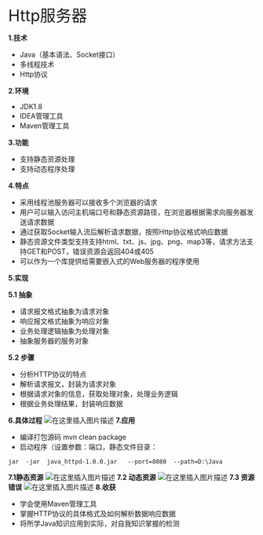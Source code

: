 <font  size=6>Http服务器</font>

**1.技术**

 - Java（基本语法、Socket接口）
 - 多线程技术
 - Http协议

**2.环境**

 - JDK1.8
 - IDEA管理工具
 - Maven管理工具
 
**3.功能**
 
 - 支持静态资源处理
 - 支持动态程序处理
 
 **4.特点**
 
 - 采用线程池服务器可以接收多个浏览器的请求
 - 用户可以输入访问主机端口号和静态资源路径，在浏览器根据需求向服务器发送请求数据
 - 通过获取Socket输入流后解析请求数据，按照Http协议格式响应数据
 - 静态资源文件类型支持支持html、txt、js、jpg、png、map3等，请求方法支持GET和POST，错误资源会返回404或405
 - 可以作为一个库提供给需要嵌入式的Web服务器的程序使用

**5.实现**

 **5.1 抽象**
 

 - 请求报文格式抽象为请求对象
 - 响应报文格式抽象为响应对象
 - 业务处理逻辑抽象为处理对象
 - 抽象服务器的服务对象
 
 **5.2 步骤**
 
 - 分析HTTP协议的特点
 - 解析请求报文，封装为请求对象
 - 根据请求对象的信息，获取处理对象，处理业务逻辑
 - 根据业务处理结果，封装响应数据
 
**6.具体过程**
![在这里插入图片描述](https://img-blog.csdnimg.cn/20190227124605329.png?x-oss-process=image/watermark,type_ZmFuZ3poZW5naGVpdGk,shadow_10,text_aHR0cHM6Ly9ibG9nLmNzZG4ubmV0L3NvcGhpYV9feXU=,size_16,color_FFFFFF,t_70)
**7.应用**
 - 编译打包源码 mvn  clean package
 - 启动程序（设置参数：端口，静态文件目录：
 

```
jar  -jar  java_httpd-1.0.0.jar   --port=8080  --path=D:\Java
```


**7.1静态资源**
![在这里插入图片描述](https://img-blog.csdnimg.cn/20190227125413620.png?x-oss-process=image/watermark,type_ZmFuZ3poZW5naGVpdGk,shadow_10,text_aHR0cHM6Ly9ibG9nLmNzZG4ubmV0L3NvcGhpYV9feXU=,size_16,color_FFFFFF,t_70)
 **7.2 动态资源**
 ![在这里插入图片描述](https://img-blog.csdnimg.cn/20190227130321938.png)
 **7.3 资源错误**
 ![在这里插入图片描述](https://img-blog.csdnimg.cn/20190227130653165.png?x-oss-process=image/watermark,type_ZmFuZ3poZW5naGVpdGk,shadow_10,text_aHR0cHM6Ly9ibG9nLmNzZG4ubmV0L3NvcGhpYV9feXU=,size_16,color_FFFFFF,t_70)
**8.收获**

 - 学会使用Maven管理工具
 - 掌握HTTP协议的具体格式及如何解析数据响应数据
 - 将所学Java知识应用到实际，对自我知识掌握的检测
 
